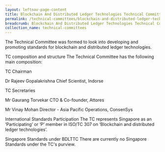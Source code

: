 ```yaml
---
layout: leftnav-page-content
title: Blockchain And Distributed Ledger Technologies Technical Committee
permalink: /technical-committees/blockchain-and-distributed-ledger-technologies-technical-committee/
breadcrumb: Blockchain And Distributed Ledger Technologies Technical Committee
collection_name: technical-committees
---
```

The Technical Committee was formed to look into developing and promoting standards for blockchain and distributed ledger technologies.

TC composition and structure
The Technical Committee has the following main composition:

TC Chairman

Dr Rajeev Gopalakrishna
Chief Scientist, Indorse

TC Secretaries

Mr Gaurang Torvekar
CTO & Co-founder, Attores

Mr Vinay Mohan
Director - Asia Pacific Operations, ConsenSys


International Standards Participation
The TC represents Singapore as an ‘Participating’ or ‘P’ member in ISO/TC 307 on ‘Blockchain and distributed ledger technologies’.

Singapore Standards under BDLTTC
There are currently no Singapore Standards under the TC's purview.
